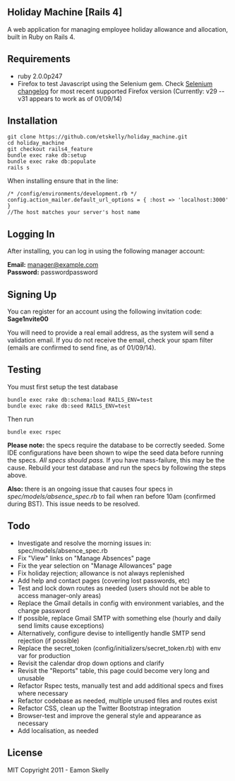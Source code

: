 Holiday Machine [Rails 4]
------------------

A web application for managing employee holiday allowance and allocation, built in Ruby on Rails 4.


Requirements
-----------

* ruby 2.0.0p247
* Firefox to test Javascript using the Selenium gem. Check [Selenium changelog] for most recent supported Firefox version (Currently: v29  --v31 appears to work as of 01/09/14)


Installation
-------------------

```
git clone https://github.com/etskelly/holiday_machine.git
cd holiday_machine
git checkout rails4_feature
bundle exec rake db:setup
bundle exec rake db:populate
rails s
```
When installing ensure that in the line:

```
/* /config/environments/development.rb */
config.action_mailer.default_url_options = { :host => 'localhost:3000' }
//The host matches your server's host name
```


Logging In
-------------------

After installing, you can log in using the following manager account:

**Email:** manager@example.com  
**Password:** passwordpassword


Signing Up
-------------------

You can register for an account using the following invitation code:  
**Sage1nvite00**

You will need to provide a real email address, as the system will send a validation email. If you do not receive the email, check your spam filter (emails are confirmed to send fine, as of 01/09/14).


Testing
-------------------
You must first setup the test database
```
bundle exec rake db:schema:load RAILS_ENV=test
bundle exec rake db:seed RAILS_ENV=test
```
Then run
```
bundle exec rspec
```

**Please note:** the specs require the database to be correctly seeded. Some IDE configurations have been shown to wipe the seed data before running the specs. *All specs should pass.* If you have mass-failure, this may be the cause. Rebuild your test database and run the specs by following the steps above.

**Also:** there is an ongoing issue that causes four specs in *spec/models/absence_spec.rb* to fail when ran before 10am (confirmed during BST). This issue needs to be resolved.


Todo 
-------------
* Investigate and resolve the morning issues in: spec/models/absence_spec.rb
* Fix "View" links on "Manage Absences" page
* Fix the year selection on "Manage Allowances" page
* Fix holiday rejection; allowance is not always replenished
* Add help and contact pages (covering lost passwords, etc)
* Test and lock down routes as needed (users should not be able to access manager-only areas)
* Replace the Gmail details in config with environment variables, and the change password
* If possible, replace Gmail SMTP with something else (hourly and daily send limits cause exceptions)
* Alternatively, configure devise to intelligently handle SMTP send rejection (if possible)
* Replace the secret_token (config/initializers/secret_token.rb) with env var for production
* Revisit the calendar drop down options and clarify
* Revisit the "Reports" table, this page could become very long and unusable
* Refactor Rspec tests, manually test and add additional specs and fixes where necessary
* Refactor codebase as needed, multiple unused files and routes exist
* Refactor CSS, clean up the Twitter Bootstrap integration
* Browser-test and improve the general style and appearance as necessary
* Add localisation, as needed


License
----

MIT Copyright 2011 - Eamon Skelly


[Selenium changelog]:http://selenium.googlecode.com/git/rb/CHANGES
